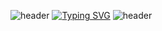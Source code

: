 ![header](https://capsule-render.vercel.app/api?type=wave&color=0974DB&height=100&section=header&text=&animation=twinkling)
[![Typing SVG](https://readme-typing-svg.demolab.com?font=Fira+Code&duration=4000&pause=1500&color=0974DB&background=FFFFFF00&center=true&vCenter=true&width=435&lines=YuJin's+github)](https://git.io/typing-svg)
![header](https://capsule-render.vercel.app/api?type=wave&color=0974DB&height=100&section=header&text=&animation=twinkling&rotate=-30)
<!--
**causyj/causyj** is a ✨ _special_ ✨ repository because its `README.md` (this file) appears on your GitHub profile.

Here are some ideas to get you started:

- 🔭 I’m currently working on ...
- 🌱 I’m currently learning ...
- 👯 I’m looking to collaborate on ...
- 🤔 I’m looking for help with ...
- 💬 Ask me about ...
- 📫 How to reach me: ...
- 😄 Pronouns: ...
- ⚡ Fun fact: ...
-->
